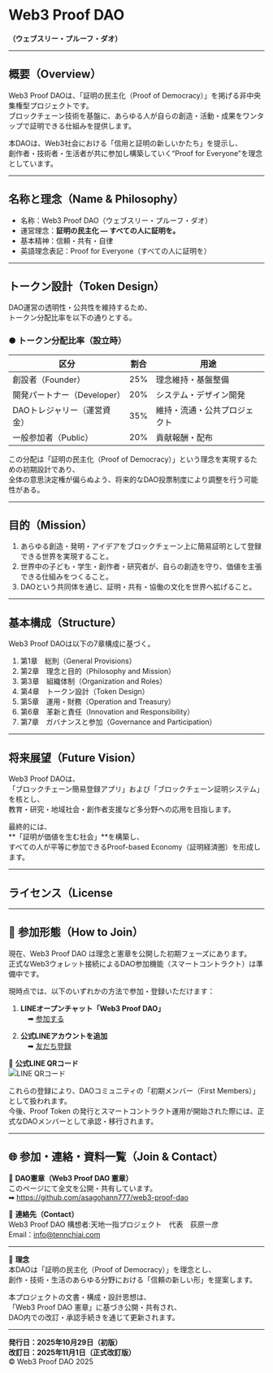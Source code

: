 # Web3 Proof DAO  
**（ウェブスリー・プルーフ・ダオ）**

---

## 概要（Overview）

Web3 Proof DAOは、「証明の民主化（Proof of Democracy）」を掲げる非中央集権型プロジェクトです。  
ブロックチェーン技術を基盤に、あらゆる人が自らの創造・活動・成果をワンタップで証明できる仕組みを提供します。  

本DAOは、Web3社会における「信用と証明の新しいかたち」を提示し、  
創作者・技術者・生活者が共に参加し構築していく“Proof for Everyone”を理念としています。

---

## 名称と理念（Name & Philosophy）

- 名称：Web3 Proof DAO（ウェブスリー・プルーフ・ダオ）  
- 運営理念：**証明の民主化 ― すべての人に証明を。**  
- 基本精神：信頼・共有・自律  
- 英語理念表記：Proof for Everyone（すべての人に証明を）

---

## トークン設計（Token Design）

DAO運営の透明性・公共性を維持するため、  
トークン分配比率を以下の通りとする。

### ● トークン分配比率（設立時）

| 区分 | 割合 | 用途 |
|------|------|------|
| 創設者（Founder） | 25% | 理念維持・基盤整備 |
| 開発パートナー（Developer） | 20% | システム・デザイン開発 |
| DAOトレジャリー（運営資金） | 35% | 維持・流通・公共プロジェクト |
| 一般参加者（Public） | 20% | 貢献報酬・配布 |

この分配は「証明の民主化（Proof of Democracy）」という理念を実現するための初期設計であり、  
全体の意思決定権が偏らぬよう、将来的なDAO投票制度により調整を行う可能性がある。

---

## 目的（Mission）

1. あらゆる創造・発明・アイデアをブロックチェーン上に簡易証明として登録できる世界を実現すること。  
2. 世界中の子ども・学生・創作者・研究者が、自らの創造を守り、価値を主張できる仕組みをつくること。  
3. DAOという共同体を通じ、証明・共有・協働の文化を世界へ拡げること。

---

## 基本構成（Structure）

Web3 Proof DAOは以下の7章構成に基づく。

1. 第1章　総則（General Provisions）  
2. 第2章　理念と目的（Philosophy and Mission）  
3. 第3章　組織体制（Organization and Roles）  
4. 第4章　トークン設計（Token Design）  
5. 第5章　運用・財務（Operation and Treasury）  
6. 第6章　革新と責任（Innovation and Responsibility）  
7. 第7章　ガバナンスと参加（Governance and Participation）

---

## 将来展望（Future Vision）

Web3 Proof DAOは、  
「ブロックチェーン簡易登録アプリ」および「ブロックチェーン証明システム」を核とし、  
教育・研究・地域社会・創作者支援など多分野への応用を目指します。  

最終的には、  
**「証明が価値を生む社会」**を構築し、  
すべての人が平等に参加できるProof-based Economy（証明経済圏）を形成します。

---

## ライセンス（License

---

## 🪩 参加形態（How to Join）

現在、Web3 Proof DAO は理念と憲章を公開した初期フェーズにあります。  
正式なWeb3ウォレット接続によるDAO参加機能（スマートコントラクト）は準備中です。  

現時点では、以下のいずれかの方法で参加・登録いただけます：

1. **LINEオープンチャット「Web3 Proof DAO」**  
　➡︎ [参加する](https://line.me/ti/g2/RfUQjyzr4hpXnO9cvfn53pFujSEs47GO_lVTfw)

2. **公式LINEアカウントを追加**  
　➡︎ [友だち登録](https://lin.ee/A3f05Ys)

📱 **公式LINE QRコード**  
![LINE QRコード](https://github.com/asagohann777/web3-proof-dao/blob/main/public/LINE_QR.jpg)

これらの登録により、DAOコミュニティの「初期メンバー（First Members）」として扱われます。  
今後、Proof Token の発行とスマートコントラクト運用が開始された際には、正式なDAOメンバーとして承認・移行されます。

---

## 🌐 参加・連絡・資料一覧（Join & Contact）

📖 **DAO憲章（Web3 Proof DAO 憲章）**  
このページにて全文を公開・共有しています。  
➡︎ https://github.com/asagohann777/web3-proof-dao  

📩 **連絡先（Contact）**  
Web3 Proof DAO 構想者:天地一指プロジェクト　代表　荻原一彦  
Email：info@tennchiai.com  


---

📜 **理念**  
本DAOは「証明の民主化（Proof of Democracy）」を理念とし、  
創作・技術・生活のあらゆる分野における「信頼の新しい形」を提案します。

本プロジェクトの文書・構成・設計思想は、  
「Web3 Proof DAO 憲章」に基づき公開・共有され、  
DAO内での改訂・承認手続きを通じて更新されます。

---

**発行日：2025年10月29日（初版）**  
**改訂日：2025年11月1日（正式改訂版）**  
© Web3 Proof DAO 2025
